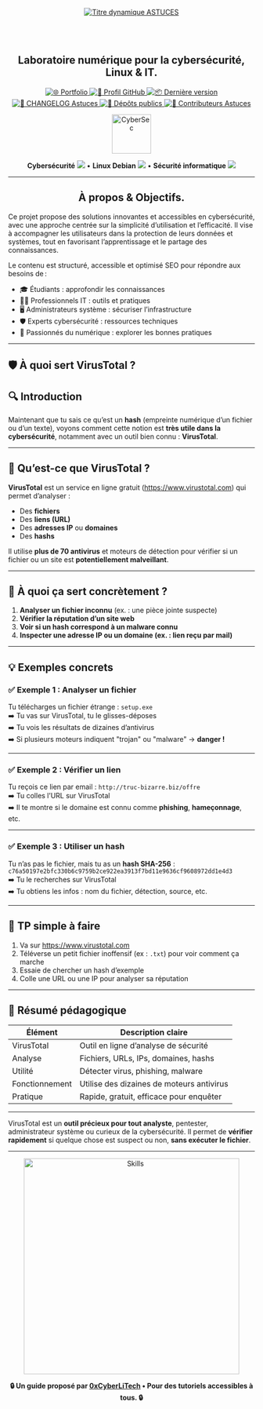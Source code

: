 <div align="center">

  <br></br>
  
  <a href="https://github.com/0xCyberLiTech">
    <img src="https://readme-typing-svg.herokuapp.com?font=JetBrains+Mono&size=50&duration=6000&pause=1000000000&color=FF0048&center=true&vCenter=true&width=1100&lines=%3EASTUCES_" alt="Titre dynamique ASTUCES" />
  </a>
  
  <br></br>

  <h2>Laboratoire numérique pour la cybersécurité, Linux & IT.</h2>

  <p align="center">
    <a href="https://0xcyberlitech.github.io/">
      <img src="https://img.shields.io/badge/Portfolio-0xCyberLiTech-181717?logo=github&style=flat-square" alt="🌐 Portfolio" />
    </a>
    <a href="https://github.com/0xCyberLiTech">
      <img src="https://img.shields.io/badge/Profil-GitHub-181717?logo=github&style=flat-square" alt="🔗 Profil GitHub" />
    </a>
    <a href="https://github.com/0xCyberLiTech/Astuces/releases/latest">
      <img src="https://img.shields.io/github/v/release/0xCyberLiTech/Astuces?label=version&style=flat-square&color=blue" alt="📦 Dernière version" />
    </a>
    <a href="https://github.com/0xCyberLiTech/Astuces/blob/main/CHANGELOG.md">
      <img src="https://img.shields.io/badge/📄%20Changelog-Astuces-blue?style=flat-square" alt="📄 CHANGELOG Astuces" />
    </a>
    <a href="https://github.com/0xCyberLiTech?tab=repositories">
      <img src="https://img.shields.io/badge/Dépôts-publics-blue?style=flat-square" alt="📂 Dépôts publics" />
    </a>
    <a href="https://github.com/0xCyberLiTech/Astuces/graphs/contributors">
      <img src="https://img.shields.io/badge/👥%20Contributeurs-cliquez%20ici-007ec6?style=flat-square" alt="👥 Contributeurs Astuces" />
    </a>
  </p>
  
</div>

<div align="center">
  <img src="https://img.icons8.com/fluency/96/000000/cyber-security.png" alt="CyberSec" width="80"/>
</div>

<div align="center">
  <p>
    <strong>Cybersécurité</strong> <img src="https://img.icons8.com/color/24/000000/lock--v1.png"/> • <strong>Linux Debian</strong> <img src="https://img.icons8.com/color/24/000000/linux.png"/> • <strong>Sécurité informatique</strong> <img src="https://img.icons8.com/color/24/000000/shield-security.png"/>
  </p>
</div>

---

<div align="center">
  
## À propos & Objectifs.

</div>

Ce projet propose des solutions innovantes et accessibles en cybersécurité, avec une approche centrée sur la simplicité d’utilisation et l’efficacité. Il vise à accompagner les utilisateurs dans la protection de leurs données et systèmes, tout en favorisant l’apprentissage et le partage des connaissances.

Le contenu est structuré, accessible et optimisé SEO pour répondre aux besoins de :
- 🎓 Étudiants : approfondir les connaissances
- 👨‍💻 Professionnels IT : outils et pratiques
- 🖥️ Administrateurs système : sécuriser l’infrastructure
- 🛡️ Experts cybersécurité : ressources techniques
- 🚀 Passionnés du numérique : explorer les bonnes pratiques

---

## 🛡️ À quoi sert VirusTotal ?

## 🔍 Introduction

Maintenant que tu sais ce qu’est un **hash** (empreinte numérique d’un fichier ou d’un texte), voyons comment cette notion est **très utile dans la cybersécurité**, notamment avec un outil bien connu : **VirusTotal**.

---

## 🚀 Qu’est-ce que VirusTotal ?

**VirusTotal** est un service en ligne gratuit (https://www.virustotal.com) qui permet d’analyser :
- Des **fichiers**
- Des **liens (URL)**
- Des **adresses IP** ou **domaines**
- Des **hashs**

Il utilise **plus de 70 antivirus** et moteurs de détection pour vérifier si un fichier ou un site est **potentiellement malveillant**.

---

## 🎯 À quoi ça sert concrètement ?

1. **Analyser un fichier inconnu** (ex. : une pièce jointe suspecte)
2. **Vérifier la réputation d’un site web**
3. **Voir si un hash correspond à un malware connu**
4. **Inspecter une adresse IP ou un domaine (ex. : lien reçu par mail)**

---

## 💡 Exemples concrets

### ✅ Exemple 1 : Analyser un fichier

Tu télécharges un fichier étrange : `setup.exe`  
➡️ Tu vas sur VirusTotal, tu le glisses-déposes  
➡️ Tu vois les résultats de dizaines d’antivirus  
➡️ Si plusieurs moteurs indiquent "trojan" ou "malware" → **danger !**

---

### ✅ Exemple 2 : Vérifier un lien

Tu reçois ce lien par email : `http://truc-bizarre.biz/offre`  
➡️ Tu colles l’URL sur VirusTotal  
➡️ Il te montre si le domaine est connu comme **phishing**, **hameçonnage**, etc.

---

### ✅ Exemple 3 : Utiliser un hash

Tu n’as pas le fichier, mais tu as un **hash SHA-256** :  
`c76a50197e2bfc330b6c9759b2ce922ea3913f7bd11e9636cf9608972dd1e4d3`  
➡️ Tu le recherches sur VirusTotal  
➡️ Tu obtiens les infos : nom du fichier, détection, source, etc.

---

## 🧪 TP simple à faire

1. Va sur https://www.virustotal.com
2. Téléverse un petit fichier inoffensif (ex : `.txt`) pour voir comment ça marche
3. Essaie de chercher un hash d’exemple
4. Colle une URL ou une IP pour analyser sa réputation

---

## 📌 Résumé pédagogique

| Élément         | Description claire                        |
|-----------------|--------------------------------------------|
| VirusTotal      | Outil en ligne d’analyse de sécurité       |
| Analyse         | Fichiers, URLs, IPs, domaines, hashs       |
| Utilité         | Détecter virus, phishing, malware          |
| Fonctionnement  | Utilise des dizaines de moteurs antivirus  |
| Pratique        | Rapide, gratuit, efficace pour enquêter    |

---

VirusTotal est un **outil précieux pour tout analyste**, pentester, administrateur système ou curieux de la cybersécurité. Il permet de **vérifier rapidement** si quelque chose est suspect ou non, **sans exécuter le fichier**.

---

<div align="center">
  <a href="https://github.com/0xCyberLiTech" target="_blank" rel="noopener">
    <img src="https://skillicons.dev/icons?i=linux,debian,bash,docker,nginx,git,vim,python,markdown" alt="Skills" width="440">
  </a>
</div>

<p align="center">
  <b>🔒 Un guide proposé par <a href="https://github.com/0xCyberLiTech">0xCyberLiTech</a> • Pour des tutoriels accessibles à tous. 🔒</b>
</p>

